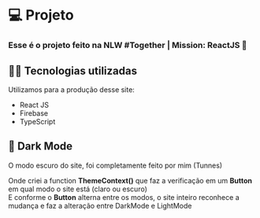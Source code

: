 
<h1>&#128187; Projeto</h1>

<h3>Esse é o projeto feito na NLW #Together | Mission: ReactJS &#128640;</h3>

<h2>&#128104;&#8205;&#128187; Tecnologias utilizadas</h2>

<p>Utilizamos para a produção desse site:</p>
<ul>
  <li>React JS</li>
  <li>Firebase</li>
  <li>TypeScript</li>
</ul>

<h2>&#127770; Dark Mode</h2>

<p>O modo escuro do site, foi completamente feito por mim (Tunnes)</p>
<p>Onde criei a function <b>ThemeContext()</b> que faz a verificação em um <b>Button</b> em qual modo o site está (claro ou escuro)<br />
  E conforme o <b>Button</b> alterna entre os modos, o site inteiro reconhece a mudança e faz a alteração entre DarkMode e LightMode</p>

